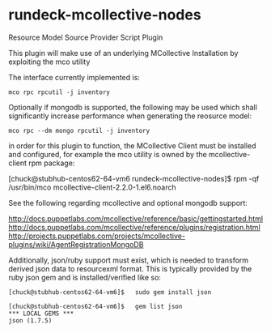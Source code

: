 rundeck-mcollective-nodes
=======

Resource Model Source Provider Script Plugin

This plugin will make use of an underlying MCollective Installation by exploiting the mco utility

The interface currently implemented is:

    mco rpc rpcutil -j inventory

Optionally if mongodb is supported, the following may be used which shall significantly increase performance when generating the reosurce model:

    mco rpc --dm mongo rpcutil -j inventory

in order for this plugin to function, the MCollective Client must be installed and configured, for example the mco utility is owned by the mcollective-client rpm package:

   [chuck@stubhub-centos62-64-vm6 rundeck-mcollective-nodes]$ rpm -qf /usr/bin/mco
   mcollective-client-2.2.0-1.el6.noarch


See the following regarding mcollective and optional mongodb support:

http://docs.puppetlabs.com/mcollective/reference/basic/gettingstarted.html
http://docs.puppetlabs.com/mcollective/reference/plugins/registration.html
http://projects.puppetlabs.com/projects/mcollective-plugins/wiki/AgentRegistrationMongoDB

Additionally, json/ruby support must exist, which is needed to transform derived json data to resourcexml format.
This is typically provided by the ruby json gem and is installed/verified like so:

    [chuck@stubhub-centos62-64-vm6]$   sudo gem install json

    [chuck@stubhub-centos62-64-vm6]$   gem list json
    *** LOCAL GEMS ***
    json (1.7.5)
